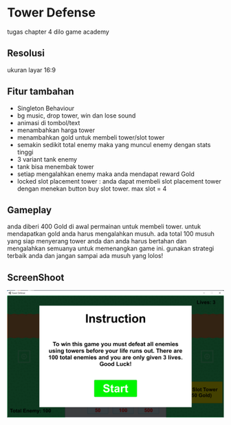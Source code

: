 # Tower Defense
tugas chapter 4 dilo game academy

## Resolusi

ukuran layar 16:9
 
## Fitur tambahan

- Singleton Behaviour
- bg music, drop tower, win dan lose sound
- animasi di tombol/text
- menambahkan harga tower
- menambahkan gold untuk membeli tower/slot tower
- semakin sedikit total enemy maka yang muncul enemy dengan stats tinggi
- 3 variant tank enemy
- tank bisa menembak tower
- setiap mengalahkan enemy maka anda mendapat reward Gold
- locked slot placement tower : anda dapat membeli slot placement tower dengan menekan button buy slot tower. max slot = 4

## Gameplay

anda diberi 400 Gold di awal permainan untuk membeli tower. untuk mendapatkan gold anda harus mengalahkan musuh. ada total 100 musuh yang siap menyerang tower anda dan anda harus bertahan dan mengalahkan semuanya untuk memenangkan game ini. gunakan strategi terbaik anda dan jangan sampai ada musuh yang lolos!

## ScreenShoot
![](https://github.com/yashlan/Tower-Defense/blob/main/ss/ss1.png)
